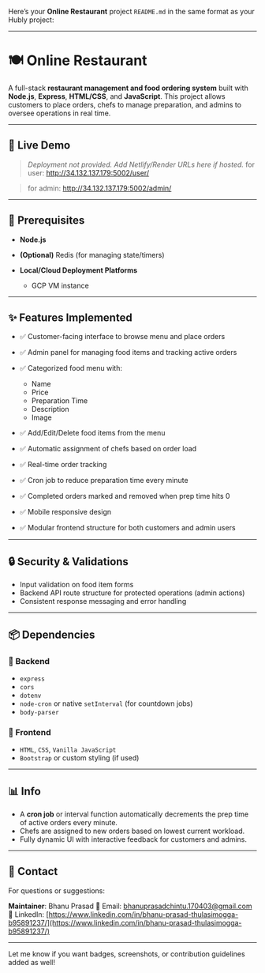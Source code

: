 Here’s your **Online Restaurant** project `README.md` in the same format as your Hubly project:

---

# 🍽️ Online Restaurant

A full-stack **restaurant management and food ordering system** built with **Node.js**, **Express**, **HTML/CSS**, and **JavaScript**. This project allows customers to place orders, chefs to manage preparation, and admins to oversee operations in real time.

---

## 🚀 Live Demo

> *Deployment not provided. Add Netlify/Render URLs here if hosted.*
> for user: http://34.132.137.179:5002/user/

> for admin: http://34.132.137.179:5002/admin/

---


## 🧰 Prerequisites

* **Node.js**
* **(Optional)** Redis (for managing state/timers)
* **Local/Cloud Deployment Platforms**

  * GCP VM instance

---

## ✨ Features Implemented

* ✅ Customer-facing interface to browse menu and place orders
* ✅ Admin panel for managing food items and tracking active orders
* ✅ Categorized food menu with:

  * Name
  * Price
  * Preparation Time
  * Description
  * Image
* ✅ Add/Edit/Delete food items from the menu
* ✅ Automatic assignment of chefs based on order load
* ✅ Real-time order tracking
* ✅ Cron job to reduce preparation time every minute
* ✅ Completed orders marked and removed when prep time hits 0
* ✅ Mobile responsive design
* ✅ Modular frontend structure for both customers and admin users

---

## 🔒 Security & Validations

* Input validation on food item forms
* Backend API route structure for protected operations (admin actions)
* Consistent response messaging and error handling

---

## 📦 Dependencies

### 🔧 Backend

* `express`
* `cors`
* `dotenv`
* `node-cron` or native `setInterval` (for countdown jobs)
* `body-parser`

### 🎨 Frontend

* `HTML`, `CSS`, `Vanilla JavaScript`
* `Bootstrap` or custom styling (if used)

---

## 📊 Info

* A **cron job** or interval function automatically decrements the prep time of active orders every minute.
* Chefs are assigned to new orders based on lowest current workload.
* Fully dynamic UI with interactive feedback for customers and admins.

---

## 📧 Contact

For questions or suggestions:

**Maintainer**: Bhanu Prasad
📧 Email: [bhanuprasadchintu.170403@gmail.com](mailto:bhanuprasadchintu.170403@gmail.com)
🔗 LinkedIn: [https://www.linkedin.com/in/bhanu-prasad-thulasimogga-b95891237/](https://www.linkedin.com/in/bhanu-prasad-thulasimogga-b95891237/)

---

Let me know if you want badges, screenshots, or contribution guidelines added as well!
